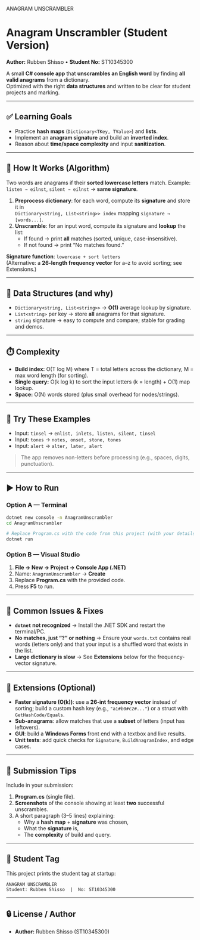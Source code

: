 
ANAGRAM UNSCRAMBLER

# Anagram Unscrambler (Student Version)
**Author:** Rubben Shisso • **Student No:** ST10345300

A small **C# console app** that **unscrambles an English word** by finding **all valid anagrams** from a dictionary.  
Optimized with the right **data structures** and written to be clear for student projects and marking.

---

## ✅ Learning Goals
- Practice **hash maps** (`Dictionary<TKey, TValue>`) and **lists**.
- Implement an **anagram signature** and build an **inverted index**.
- Reason about **time/space complexity** and input **sanitization**.

---

## 🧠 How It Works (Algorithm)
Two words are anagrams if their **sorted lowercase letters** match. Example:  
`listen → eilnst`, `silent → eilnst` → **same signature**.

1. **Preprocess dictionary**: for each word, compute its **signature** and store it in  
   `Dictionary<string, List<string>> index` mapping `signature → [words...]`.
2. **Unscramble**: for an input word, compute its signature and **lookup** the list:
   - If found → print **all** matches (sorted, unique, case-insensitive).
   - If not found → print “No matches found.”

**Signature function**: `lowercase + sort letters`  
(Alternative: a **26-length frequency vector** for a–z to avoid sorting; see Extensions.)

---

## 🧰 Data Structures (and why)
- `Dictionary<string, List<string>>` → **O(1)** average lookup by signature.
- `List<string>` per key → store **all** anagrams for that signature.
- `string` signature → easy to compute and compare; stable for grading and demos.

---

## ⏱️ Complexity
- **Build index:** O(T log M) where T = total letters across the dictionary, M = max word length (for sorting).
- **Single query:** O(k log k) to sort the input letters (k = length) + O(1) map lookup.
- **Space:** O(N) words stored (plus small overhead for nodes/strings).

---
## 🧪 Try These Examples
- Input: `tinsel` → `enlist, inlets, listen, silent, tinsel`
- Input: `tones` → `notes, onset, stone, tones`
- Input: `alert` → `alter, later, alert`

> The app removes non-letters before processing (e.g., spaces, digits, punctuation).

---

## ▶️ How to Run

### Option A — Terminal
```bash
dotnet new console -n AnagramUnscrambler
cd AnagramUnscrambler

# Replace Program.cs with the code from this project (with your details already added)
dotnet run
```

### Option B — Visual Studio
1. **File → New → Project → Console App (.NET)**
2. Name: `AnagramUnscrambler` → **Create**
3. Replace **Program.cs** with the provided code.
4. Press **F5** to run.

---

## 🧯 Common Issues & Fixes
- **`dotnet` not recognized** → Install the .NET SDK and restart the terminal/PC.
- **No matches, just “?” or nothing** → Ensure your `words.txt` contains real words (letters only) and that your input is a shuffled word that exists in the list.
- **Large dictionary is slow** → See **Extensions** below for the frequency-vector signature.

---

## 🧩 Extensions (Optional)
- **Faster signature (O(k))**: use a **26-int frequency vector** instead of sorting; build a custom hash key (e.g., `"a1#b0#c2#..."`) or a struct with `GetHashCode/Equals`.
- **Sub-anagrams**: allow matches that use a **subset** of letters (input has leftovers).
- **GUI**: build a **Windows Forms** front end with a textbox and live results.
- **Unit tests**: add quick checks for `Signature`, `BuildAnagramIndex`, and edge cases.

---

## 📝 Submission Tips
Include in your submission:
1. **Program.cs** (single file).
2. **Screenshots** of the console showing at least **two** successful unscrambles.
3. A short paragraph (3–5 lines) explaining:
   - Why a **hash map** + **signature** was chosen,
   - What the **signature** is,
   - The **complexity** of build and query.

---

## 📜 Student Tag
This project prints the student tag at startup:
```
ANAGRAM UNSCRAMBLER 
Student: Rubben Shisso  |  No: ST10345300
```

---

## 🔒 License / Author
- **Author:** Rubben Shisso (ST10345300)
